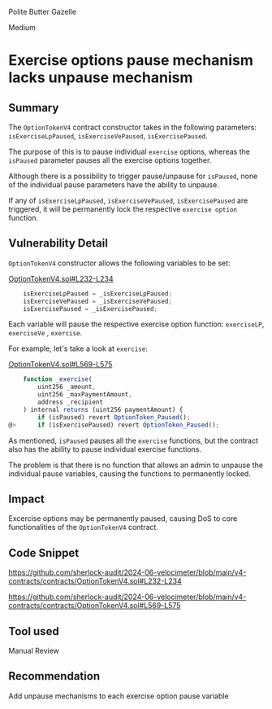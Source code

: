 Polite Butter Gazelle

Medium

# Exercise options pause mechanism lacks unpause mechanism

## Summary
The `OptionTokenV4` contract constructor takes in the following parameters: `isExerciseLpPaused`, `isExerciseVePaused`, `isExercisePaused`.

The purpose of this is to pause individual `exercise` options, whereas the `isPaused` parameter pauses all the exercise options together.

Although there is a possibility to trigger pause/unpause for `isPaused`, none of the individual pause parameters have the ability to unpause.

If any of `isExerciseLpPaused`, `isExerciseVePaused`, `isExercisePaused` are triggered, it will be permanently lock the respective `exercise option` function.

## Vulnerability Detail

`OptionTokenV4` constructor allows the following variables to be set:

[OptionTokenV4.sol#L232-L234](https://github.com/sherlock-audit/2024-06-velocimeter/blob/main/v4-contracts/contracts/OptionTokenV4.sol#L232-L234)
```javascript
    isExerciseLpPaused = _isExerciseLpPaused;
    isExerciseVePaused = _isExerciseVePaused;
    isExercisePaused = _isExercisePaused;
```

Each variable will pause the respective exercise option function: `exerciseLP`, `exerciseVe` , `exercise`.

For example, let's take a look at `exercise`:

[OptionTokenV4.sol#L569-L575](https://github.com/sherlock-audit/2024-06-velocimeter/blob/main/v4-contracts/contracts/OptionTokenV4.sol#L569-L575)
```javascript
    function _exercise(
        uint256 _amount,
        uint256 _maxPaymentAmount,
        address _recipient
    ) internal returns (uint256 paymentAmount) {
        if (isPaused) revert OptionToken_Paused();
@>      if (isExercisePaused) revert OptionToken_Paused();
```

As mentioned, `isPaused` pauses all the `exercise` functions, but the contract also has the ability to pause individual exercise functions.

The problem is that there is no function that allows an admin to unpause the individual pause variables, causing the functions to permanently locked.


## Impact

Excercise options may be permanently paused, causing DoS to core functionalities of the `OptionTokenV4` contract.

## Code Snippet

https://github.com/sherlock-audit/2024-06-velocimeter/blob/main/v4-contracts/contracts/OptionTokenV4.sol#L232-L234

https://github.com/sherlock-audit/2024-06-velocimeter/blob/main/v4-contracts/contracts/OptionTokenV4.sol#L569-L575

## Tool used

Manual Review

## Recommendation

Add unpause mechanisms to each exercise option pause variable